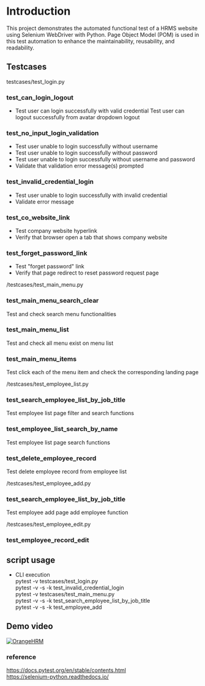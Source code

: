 # Introduction
This project demonstrates the automated functional test of a HRMS website using Selenium WebDriver with Python. 
Page Object Model (POM) is used in this test automation to enhance the maintainability, reusability, and readability.

## Testcases
testcases/test_login.py
### test_can_login_logout
- Test user can login successfully with valid credential
Test user can logout successfully from avatar dropdown logout 

### test_no_input_login_validation 
- Test user unable to login successfully without username
- Test user unable to login successfully without password
- Test user unable to login successfully without username and password
- Validate that validation error message(s) prompted

### test_invalid_credential_login
- Test user unable to login successfully with invalid credential
- Validate error message

### test_co_website_link
- Test company website hyperlink
- Verify that browser open a tab that shows company website  

### test_forget_password_link
- Test "forget password" link
- Verify that page redirect to reset password request page 

/testcases/test_main_menu.py
### test_main_menu_search_clear
Test and check search menu functionalities 
### test_main_menu_list
Test and check all menu exist on menu list 
### test_main_menu_items
Test click each of the menu item and check the corresponding landing page 

/testcases/test_employee_list.py
### test_search_employee_list_by_job_title
Test employee list page filter and search functions 
### test_employee_list_search_by_name
Test employee list page search functions 
### test_delete_employee_record
Test delete employee record from employee list


/testcases/test_employee_add.py
### test_search_employee_list_by_job_title
Test employee add page add employee function 

/testcases/test_employee_edit.py
### test_employee_record_edit

## script usage
- CLI execution \
pytest -v testcases/test_login.py \
pytest -v -s -k test_invalid_credential_login \
pytest -v testcases/test_main_menu.py \
pytest -v -s -k test_search_employee_list_by_job_title \
pytest -v -s -k test_employee_add


## Demo video
[![OrangeHRM](https://img.youtube.com/vi/sWl8E4bha0E/0.jpg)](https://www.youtube.com/watch?v=sWl8E4bha0E)

### reference
https://docs.pytest.org/en/stable/contents.html \
https://selenium-python.readthedocs.io/ 
